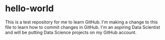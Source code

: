 # hello-world
This is a test repository for me to learn GitHub.
I'm making a change to this file to learn how to commit changes in GitHub. I'm an aspiring Data Scientist and will be putting Data Science projects on my GitHub account.

